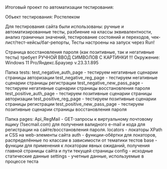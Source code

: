 Итоговый проект по автоматизации тестирования:

Объект тестирования: Ростелеком

Для тестирования сайта были использованы:
ручные и автоматизированные тесты,
разбиение на классы эквивалентности,
анализ граничных значений,
тестирование состояний и переходов,
чек-лист/тест-кейсы/баг-репорты,
Тесты настроены на запуск через Run!

Страница восстановления пароля (как позитивные, так и негативные тесты) требует РУЧНОЙ ВВОД СИМВОЛОВ С КАРТИНКИ !!!
Окружение:
Windows 11 Pro/Яндекс.Браузер v.23.3.1.895

Папка tests:
test_negative_auth_page - тестируем негативные сценарии страницы авторизации
test_negative_reg_page - тестируем негативные сценарии страницы регистрации test_negative_new_pass_page - тестируем негативные сценарии страницы восстановления пароля
test_positive_auth_page - тестируем позитивные сценарии страницы авторизации
test_positive_reg_page - тестируем позитивные сценарии страницы регистрации
test_positive_new_pass_page - тестируем позитивные сценарии страницы восстановления пароля

Папка pages:
Api_RegMail - GET-запросы к виртуальному почтовому ящику (1secmail.com) для получения валидного e-mail и кода для регистрации на сайте/восстановления пароля.
locators - локаторы XPath и CSS на web-элементы сайта
auth - функции-обёртки для локаторов, распределённые по классам в зависимости от тематики тестов
base - функции для применения к локаторам явных ожиданий, получения главной страницы сайта и пути текущей страницы
config - исходные статические данные
settings - учетные данные, используемые в процессе теста
